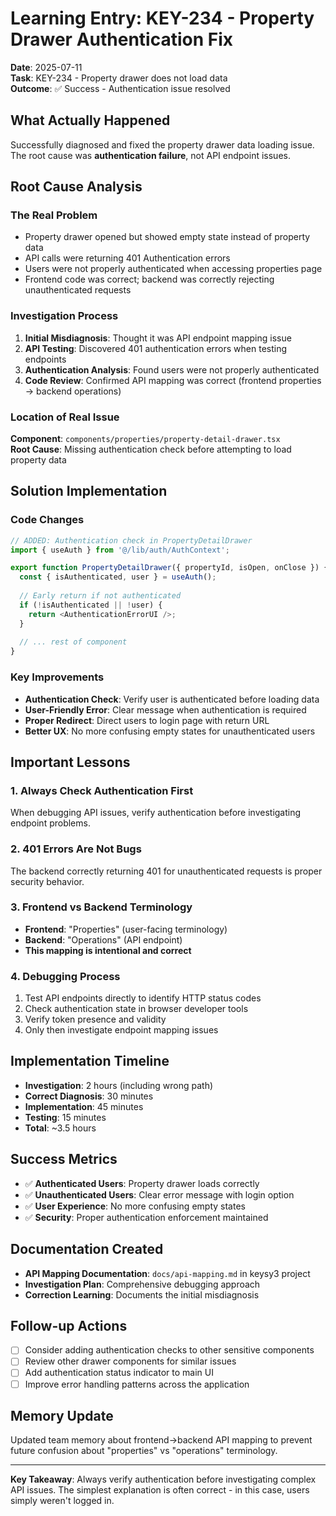 # Learning Entry: KEY-234 - Property Drawer Authentication Fix

**Date**: 2025-07-11  
**Task**: KEY-234 - Property drawer does not load data  
**Outcome**: ✅ Success - Authentication issue resolved  

## What Actually Happened

Successfully diagnosed and fixed the property drawer data loading issue. The root cause was **authentication failure**, not API endpoint issues.

## Root Cause Analysis

### The Real Problem
- Property drawer opened but showed empty state instead of property data
- API calls were returning 401 Authentication errors
- Users were not properly authenticated when accessing properties page
- Frontend code was correct; backend was correctly rejecting unauthenticated requests

### Investigation Process
1. **Initial Misdiagnosis**: Thought it was API endpoint mapping issue
2. **API Testing**: Discovered 401 authentication errors when testing endpoints
3. **Authentication Analysis**: Found users were not properly authenticated
4. **Code Review**: Confirmed API mapping was correct (frontend properties → backend operations)

### Location of Real Issue
**Component**: `components/properties/property-detail-drawer.tsx`  
**Root Cause**: Missing authentication check before attempting to load property data

## Solution Implementation

### Code Changes
```typescript
// ADDED: Authentication check in PropertyDetailDrawer
import { useAuth } from '@/lib/auth/AuthContext';

export function PropertyDetailDrawer({ propertyId, isOpen, onClose }) {
  const { isAuthenticated, user } = useAuth();
  
  // Early return if not authenticated
  if (!isAuthenticated || !user) {
    return <AuthenticationErrorUI />;
  }
  
  // ... rest of component
}
```

### Key Improvements
- **Authentication Check**: Verify user is authenticated before loading data
- **User-Friendly Error**: Clear message when authentication is required
- **Proper Redirect**: Direct users to login page with return URL
- **Better UX**: No more confusing empty states for unauthenticated users

## Important Lessons

### 1. Always Check Authentication First
When debugging API issues, verify authentication before investigating endpoint problems.

### 2. 401 Errors Are Not Bugs
The backend correctly returning 401 for unauthenticated requests is proper security behavior.

### 3. Frontend vs Backend Terminology
- **Frontend**: "Properties" (user-facing terminology)
- **Backend**: "Operations" (API endpoint)
- **This mapping is intentional and correct**

### 4. Debugging Process
1. Test API endpoints directly to identify HTTP status codes
2. Check authentication state in browser developer tools
3. Verify token presence and validity
4. Only then investigate endpoint mapping issues

## Implementation Timeline
- **Investigation**: 2 hours (including wrong path)
- **Correct Diagnosis**: 30 minutes
- **Implementation**: 45 minutes
- **Testing**: 15 minutes
- **Total**: ~3.5 hours

## Success Metrics
- ✅ **Authenticated Users**: Property drawer loads correctly
- ✅ **Unauthenticated Users**: Clear error message with login option
- ✅ **User Experience**: No more confusing empty states
- ✅ **Security**: Proper authentication enforcement maintained

## Documentation Created
- **API Mapping Documentation**: `docs/api-mapping.md` in keysy3 project
- **Investigation Plan**: Comprehensive debugging approach
- **Correction Learning**: Documents the initial misdiagnosis

## Follow-up Actions
- [ ] Consider adding authentication checks to other sensitive components
- [ ] Review other drawer components for similar issues
- [ ] Add authentication status indicator to main UI
- [ ] Improve error handling patterns across the application

## Memory Update
Updated team memory about frontend→backend API mapping to prevent future confusion about "properties" vs "operations" terminology.

---

**Key Takeaway**: Always verify authentication before investigating complex API issues. The simplest explanation is often correct - in this case, users simply weren't logged in. 